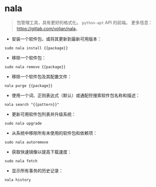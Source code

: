 # nala

> 包管理工具，具有更好的格式化。
> `python-apt` API 的前端。
> 更多信息：<https://gitlab.com/volian/nala>。

- 安装一个软件包，或将其更新到最新可用版本：

`sudo nala install {{package}}`

- 移除一个软件包：

`sudo nala remove {{package}}`

- 移除一个软件包及其配置文件：

`nala purge {{package}}`

- 使用一个词、正则表达式（默认）或通配符搜索软件包名称和描述：

`nala search "{{pattern}}"`

- 更新可用软件包列表并升级系统：

`sudo nala upgrade`

- 从系统中移除所有未使用的软件包和依赖项：

`sudo nala autoremove`

- 获取快速镜像以提高下载速度：

`sudo nala fetch`

- 显示所有事务的历史记录：

`nala history`